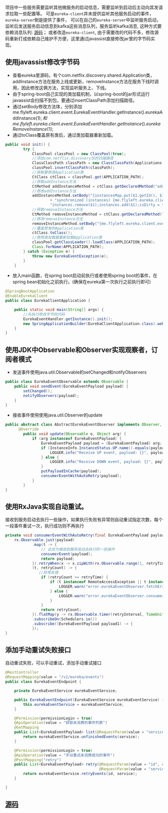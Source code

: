 项目中一些服务需要监听其他微服务的启动信息，需要监听到启动后主动向其发请求拉取一些配置等。
可是`eureka-client`并未提供监听其他服务启动的事件，`eureka-server`倒是提供了事件，
可以在自己的`eureka-server`中监听服务启动，监听后发送服务启动信息到kafka这些消息队列，服务监听kafka消息, 
这种方式要依赖消息队列: [源码](https://github.com/flyleft/spring-cloud-base/tree/master/eureka-register-server-event源码)；
或者改造`eureka-client`, 由于需要改的代码不多，修改源码重新打成依赖自己维护不方便，这里通过javassist直接修改jar里的字节码实现。

## 使用javassist修改字节码

 - 查看eureka里源码，有个com.netflix.discovery.shared.Application类，addInstance方法在服务上线或更新，removeInstance方法在服务下线时调用，因此修改这俩方法，实现监听服务上、下线。
 - 由于spring-boot自己实现的类加载机制，以spring-boot的jar形式运行javassist会扫描不到包，要通过insertClassPath添加扫描路径。
 - 通过setBody修改方法体，分别添加me.flyleft.eureka.client.event.EurekaEventHandler.getInstance().eurekaAddInstance($1);和me.flyleft.eureka.client.event.EurekaEventHandler.getInstance().eurekaRemoveInstance($1);
 - 通过toClass覆盖原有类后，通过类加载器重新加载。
 
```java
public void init() {
        try {
            ClassPool classPool = new ClassPool(true);
            //添加com.netflix.discovery包的扫描路径
            ClassClassPath classPath = new ClassClassPath(Applications.class);
            classPool.insertClassPath(classPath);
            //获取要修改Application类
            CtClass ctClass = classPool.get(APPLICATION_PATH);
            //获取addInstance方法
            CtMethod addInstanceMethod = ctClass.getDeclaredMethod("addInstance");
            //修改addInstance方法
            addInstanceMethod.setBody("{instancesMap.put($1.getId(), $1);"
                    + "synchronized (instances) {me.flyleft.eureka.client.event.EurekaEventHandler.getInstance().eurekaAddInstance($1);" +
                    "instances.remove($1);instances.add($1);isDirty = true;}}");
            //获取removeInstance方法
            CtMethod removeInstanceMethod = ctClass.getDeclaredMethod("removeInstance");
            //修改removeInstance方法
            removeInstanceMethod.setBody("{me.flyleft.eureka.client.event.EurekaEventHandler.getInstance().eurekaRemoveInstance($1);this.removeInstance($1, true);}");
            //覆盖原有的Application类
            ctClass.toClass();
            //使用类加载器重新加载Application类
            classPool.getClassLoader().loadClass(APPLICATION_PATH);
            Class.forName(APPLICATION_PATH);
        } catch (Exception e) {
            throw new EurekaEventException(e);
        }
    }
```

- 放入main函数，在spring boot启动前执行或者使用spring boot的事件，在spring bean初始化之前执行。(确保在eureka第一次执行之前执行即可)

```java
@SpringBootApplication
@EnableEurekaClient
public class EurekaClientApplication {

    public static void main(String[] args) {
        //先执行修改字节码代码
        EurekaEventHandler.getInstance().init();
        new SpringApplicationBuilder(EurekaClientApplication.class).web(true).run(args);
    }
}
```


## 使用JDK中Observable和Observer实现观察者，订阅者模式

- 发送事件使用java.util.Observable的setChanged和notifyObservers

```java
public class EurekaEventObservable extends Observable {
    public void sendEvent(EurekaEventPayload payload) {
        setChanged();
        notifyObservers(payload);
    }
}
```

- 接收事件使用使用java.util.Observer的update

```java
public abstract class AbstractEurekaEventObserver implements Observer, EurekaEventService {
      @Override
        public void update(Observable o, Object arg) {
            if (arg instanceof EurekaEventPayload) {
                EurekaEventPayload payload = (EurekaEventPayload) arg;
                if (InstanceInfo.InstanceStatus.UP.name().equals(payload.getStatus())) {
                    LOGGER.info("Receive UP event, payload: {}", payload);
                } else {
                    LOGGER.info("Receive DOWN event, payload: {}", payload);
                }
                putPayloadInCache(payload);
                consumerEventWithAutoRetry(payload);
            }
        }
}
````

## 使用RxJava实现自动重试。

接收到服务启动去执行一些操作，如果执行失败有异常则自动重试指定次数，每个一段事件重试一次，执行成功则不再执行

```java
private void consumerEventWithAutoRetry(final EurekaEventPayload payload) {
    rx.Observable.just(payload)
            .map(t -> {
                // 此处为接收到服务启动去执行的一些操作
                consumerEvent(payload);
                return payload;
            }).retryWhen(x -> x.zipWith(rx.Observable.range(1, retryTime),
            (t, retryCount) -> {
               //异常处理
                if (retryCount >= retryTime) {
                    if (t instanceof RemoteAccessException || t instanceof RestClientException) {
                        LOGGER.warn("error.eurekaEventObserver.fetchError, payload {}", payload, t);
                    } else {
                        LOGGER.warn("error.eurekaEventObserver.consumerError, payload {}", payload, t);
                    }
                }
                return retryCount;
            }).flatMap(y -> rx.Observable.timer(retryInterval, TimeUnit.SECONDS)))
            .subscribeOn(Schedulers.io())
            .subscribe((EurekaEventPayload payload1) -> {
            });
}
```

## 添加手动重试失败接口

自动重试失败，可以手动重试，添加手动重试接口

```java
@RestController
@RequestMapping(value = "/v1/eureka/events")
public class EurekaEventEndpoint {

    private EurekaEventService eurekaEventService;

    public EurekaEventEndpoint(EurekaEventService eurekaEventService) {
        this.eurekaEventService = eurekaEventService;
    }

    @Permission(permissionLogin = true)
    @ApiOperation(value = "获取未消费的事件列表")
    @GetMapping
    public List<EurekaEventPayload> list(@RequestParam(value = "service", required = false) String service) {
        return eurekaEventService.unfinishedEvents(service);
    }

    @Permission(permissionLogin = true)
    @ApiOperation(value = "手动重试未消费成功的事件")
    @PostMapping("retry")
    public List<EurekaEventPayload> retry(@RequestParam(value = "id", required = false) String id,
                                          @RequestParam(value = "service", required = false) String service) {
        return eurekaEventService.retryEvents(id, service);
    }

}
```


## [源码](https://github.com/flyleft/spring-cloud-base/tree/master/eureka-client)